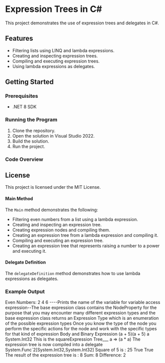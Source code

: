 # Expression Trees in C#

This project demonstrates the use of expression trees and delegates in C#.

## Features

- Filtering lists using LINQ and lambda expressions.
- Creating and inspecting expression trees.
- Compiling and executing expression trees.
- Using lambda expressions as delegates.

## Getting Started

### Prerequisites

- .NET 8 SDK

### Running the Program

1. Clone the repository.
2. Open the solution in Visual Studio 2022.
3. Build the solution.
4. Run the project.

### Code Overview
## License

This project is licensed under the MIT License.
#### Main Method

The `Main` method demonstrates the following:

- Filtering even numbers from a list using a lambda expression.
- Creating and inspecting an expression tree.
- Creating expression nodes and compiling them.
- Creating an expression tree from a lambda expression and compiling it.
- Compiling and executing an expression tree.
- Creating an expression tree that represents raising a number to a power and executing it.

#### Delegate Definition

The `delegateDefinition` method demonstrates how to use lambda expressions as delegates.

### Example Output

Even Numbers:
2
4
6
----Prints the name of the variable for variable access expression--The base expression class contains the NodeProperty for the purpose that you may encounter many different expression types and the base expression class returns an Expression Type which is an enumeration of the possible expression types Once you know the type of the node you perform the specific actions for the node and work with the specific types for that kind of expression 
Body and Binary Expression (a + 5)(a + 5)
a
System.Int32
This is the squareExpression Tree___
a => (a * a)
The expression tree is now compiled into a delegate
System.Func`2[System.Int32,System.Int32]
Square of 5 is : 25
True
True
The result of the expression tree is : 8
Sum: 8
Difference: 2
